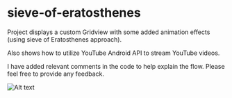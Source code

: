 # sieve-of-eratosthenes
Project displays a custom Gridview with some added animation effects (using sieve of Eratosthenes approach).

Also shows how to utilize YouTube Android API to stream YouTube videos.


I have added relevant comments in the code to help explain the flow. Please feel free to provide any feedback.


![Alt text](/relative/path/to/device-2017-07-26-154421.png?raw=true "Optional Title")
